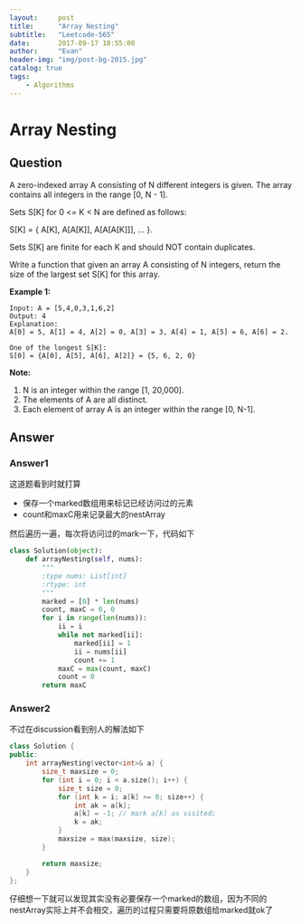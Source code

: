 ```yaml
---
layout:     post
title:      "Array Nesting"
subtitle:   "Leetcode-565"
date:       2017-09-17 10:55:00
author:     "Evan"
header-img: "img/post-bg-2015.jpg"
catalog: true
tags:
    - Algorithms
---
```


# Array Nesting
## Question
A zero-indexed array A consisting of N different integers is given. The array contains all integers in the range [0, N - 1].

Sets S[K] for 0 <= K < N are defined as follows:

S[K] = { A[K], A[A[K]], A[A[A[K]]], ... }.

Sets S[K] are finite for each K and should NOT contain duplicates.

Write a function that given an array A consisting of N integers, return the size of the largest set S[K] for this array.

**Example 1:**
```
Input: A = [5,4,0,3,1,6,2]
Output: 4
Explanation: 
A[0] = 5, A[1] = 4, A[2] = 0, A[3] = 3, A[4] = 1, A[5] = 6, A[6] = 2.

One of the longest S[K]:
S[0] = {A[0], A[5], A[6], A[2]} = {5, 6, 2, 0}
```
**Note:**
1. N is an integer within the range [1, 20,000].  
2. The elements of A are all distinct.  
3. Each element of array A is an integer within the range [0, N-1].  

## Answer
### Answer1
这道题看到时就打算
- 保存一个marked数组用来标记已经访问过的元素
- count和maxC用来记录最大的nestArray  

然后遍历一遍，每次将访问过的mark一下，代码如下
```py
class Solution(object):
    def arrayNesting(self, nums):
        """
        :type nums: List[int]
        :rtype: int
        """
        marked = [0] * len(nums)
        count, maxC = 0, 0
        for i in range(len(nums)):
            ii = i
            while not marked[ii]:
                marked[ii] = 1
                ii = nums[ii]
                count += 1
            maxC = max(count, maxC)
            count = 0
        return maxC
```

### Answer2
不过在discussion看到别人的解法如下
```C++
class Solution {
public:
    int arrayNesting(vector<int>& a) {
        size_t maxsize = 0;
        for (int i = 0; i < a.size(); i++) {
            size_t size = 0;
            for (int k = i; a[k] >= 0; size++) {
                int ak = a[k];
                a[k] = -1; // mark a[k] as visited;
                k = ak;
            }
            maxsize = max(maxsize, size);
        }

        return maxsize;
    }
};
```
仔细想一下就可以发现其实没有必要保存一个marked的数组，因为不同的nestArray实际上并不会相交，遍历的过程只需要将原数组给marked就ok了